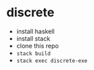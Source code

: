 # discrete

- install haskell
- install stack
- clone this repo
- `stack build`
- `stack exec discrete-exe`
